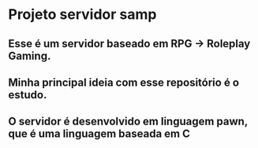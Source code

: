 # Projeto servidor samp
## Esse é um servidor baseado em RPG -> Roleplay Gaming.
## Minha principal ideia com esse repositório é o estudo.
## O servidor é desenvolvido em linguagem pawn, que é uma linguagem baseada em C